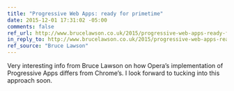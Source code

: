 ```yaml
---
title: "Progressive Web Apps: ready for primetime"
date: 2015-12-01 17:31:02 -05:00
comments: false
ref_url: http://www.brucelawson.co.uk/2015/progressive-web-apps-ready-for-primetime/
in_reply_to: http://www.brucelawson.co.uk/2015/progressive-web-apps-ready-for-primetime/
ref_source: "Bruce Lawson"
---
```


Very interesting info from Bruce Lawson on how Opera’s implementation of Progressive Apps differs from Chrome’s. I look forward to tucking into this approach soon.
